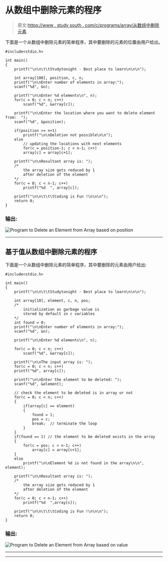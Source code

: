 # 从数组中删除元素的程序

> 原文:[https://www . study south . com/c/programs/array/从数组中删除元素](https://www.studytonight.com/c/programs/array/deleting-an-element-from-array)

下面是一个从数组中删除元素的简单程序，其中要删除的元素的位置由用户给出。

```
#include<stdio.h>

int main()
{
    printf("\n\n\t\tStudytonight - Best place to learn\n\n\n");

    int array[100], position, c, n;
    printf("\n\nEnter number of elements in array:");
    scanf("%d", &n);

    printf("\n\nEnter %d elements\n", n);
    for(c = 0; c < n; c++)
        scanf("%d", &array[c]);

    printf("\n\nEnter the location where you want to delete element from:  ");
    scanf("%d", &position);

    if(position >= n+1)
        printf("\n\nDeletion not possible\n\n");
    else 
        // updating the locations with next elements
        for(c = position-1; c < n-1; c++)
        array[c] = array[c+1];

    printf("\n\nResultant array is: ");
    /* 
        the array size gets reduced by 1 
        after deletion of the element
    */
    for(c = 0; c < n-1; c++) 
        printf("%d  ", array[c]);

    printf("\n\n\t\t\tCoding is Fun !\n\n\n");
    return 0;
}
```

### 输出:

![Program to Delete an Element from Array based on position](../Images/09a8af4b08e901b0f13315cea7c14d5f.png)

* * *

## 基于值从数组中删除元素的程序

下面是一个从数组中删除元素的简单程序，其中要删除的元素由用户给出:

```
#include<stdio.h>

int main()
{
    printf("\n\n\t\tStudytonight - Best place to learn\n\n\n");

    int array[10], element, c, n, pos;
    /* 
        initialization as garbage value is 
        stored by default in c variables
    */
    int found = 0; 
    printf("\n\nEnter number of elements in array:");
    scanf("%d", &n);

    printf("\n\nEnter %d elements\n", n);

    for(c = 0; c < n; c++)
        scanf("%d", &array[c]);

    printf("\n\nThe input array is: ");
    for(c = 0; c < n; c++)
    printf("%d", array[c]);

    printf("\n\nEnter the element to be deleted: ");
    scanf("%d", &element);

    // check the element to be deleted is in array or not
    for(c = 0; c < n; c++)
    {
        if(array[c] == element)
        {
            found = 1;
            pos = c;
            break;  // terminate the loop
        }
    }
    if(found == 1) // the element to be deleted exists in the array
    {
        for(c = pos; c < n-1; c++)
            array[c] = array[c+1];
    }
    else
        printf("\n\nElement %d is not found in the array\n\n", element);

    printf("\n\nResultant array is: ");
    /* 
        the array size gets reduced by 1 
        after deletion of the element
    */
    for(c = 0; c < n-1; c++) 
        printf("%d  ",array[c]);

    printf("\n\n\t\t\tCoding is Fun !\n\n\n");
    return 0;
}
```

### 输出:

![Program to Delete an Element from Array based on value](../Images/7587cb0186324570c8ac10986128608e.png)

* * *

* * *